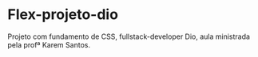 # Flex-projeto-dio
Projeto com fundamento de CSS, fullstack-developer Dio, aula ministrada pela profª Karem Santos.
